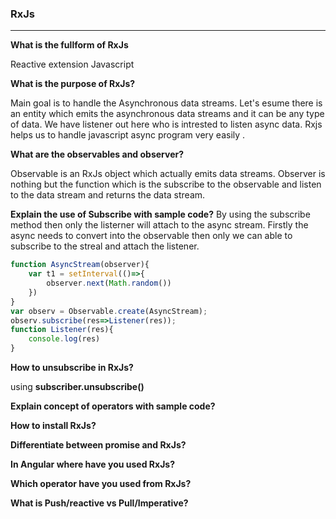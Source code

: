 ### RxJs
---

**What is the fullform of RxJs**

Reactive extension Javascript

**What is the purpose of RxJs?**

Main goal is to handle the Asynchronous data streams.
Let's esume there is an entity which emits the asynchronous data streams and it can be any type of data. We have listener out here who is intrested to listen async data. Rxjs helps us to handle javascript async program very easily .
    
**What are the observables and observer?**

Observable is an RxJs object which actually emits data streams.
Observer is nothing but the function which is the subscribe to the observable and listen to the data stream and returns the data stream.

**Explain the use of Subscribe with sample code?**
By using the subscribe method then only the listerner will attach to the async stream. Firstly the async needs to convert into the observable then only we can able to subscribe to the streal and attach the listener.

``` typescript
function AsyncStream(observer){
    var t1 = setInterval(()=>{
        observer.next(Math.random())
    })
}
var observ = Observable.create(AsyncStream);
observ.subscribe(res=>Listener(res));
function Listener(res){
    console.log(res)
}
```

**How to unsubscribe in RxJs?**

using **subscriber.unsubscribe()**

**Explain concept of operators with sample code?**

**How to install RxJs?**

**Differentiate between promise and RxJs?**

**In Angular where have you used RxJs?**

**Which operator have you used from RxJs?**

**What is Push/reactive vs Pull/Imperative?**
